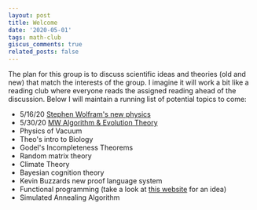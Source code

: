 ```yaml
---
layout: post
title: Welcome
date: '2020-05-01'
tags: math-club
giscus_comments: true
related_posts: false
---
```


The plan for this group is to discuss scientific ideas and theories (old and new) that match the interests of the group. I imagine it will work a bit like a reading club where everyone reads the assigned reading ahead of the discussion. Below I will maintain a running list of potential topics to come:

* 5/16/20 [Stephen Wolfram's new physics](/post/stephen-wolfram-s-new-physics/)
* 5/30/20 [MW Algorithm & Evolution Theory](/post/evolution-theory-and-complexity/)
* Physics of Vacuum
* Theo's intro to Biology
* Godel's Incompleteness Theorems
* Random matrix theory
* Climate Theory
* Bayesian cognition theory 
* Kevin Buzzards new proof language system 
* Functional programming (take a look at [this website](http://learnyouahaskell.com/chapters) for an idea)
* Simulated Annealing Algorithm


